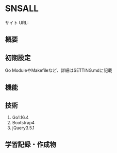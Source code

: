 # SNSALL

サイト URL:

## 概要

## 初期設定

<p>Go ModuleやMakefileなど、詳細はSETTING.mdに記載</p>

## 機能

## 技術

1. Go1.16.4
2. Bootstrap4
3. jQuery3.5.1

## 学習記録・作成物

